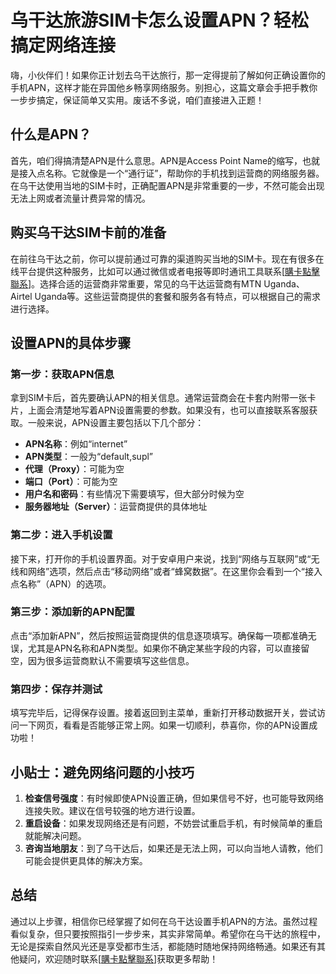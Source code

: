 # 乌干达旅游SIM卡怎么设置APN？轻松搞定网络连接

嗨，小伙伴们！如果你正计划去乌干达旅行，那一定得提前了解如何正确设置你的手机APN，这样才能在异国他乡畅享网络服务。别担心，这篇文章会手把手教你一步步搞定，保证简单又实用。废话不多说，咱们直接进入正题！

## 什么是APN？

首先，咱们得搞清楚APN是什么意思。APN是Access Point Name的缩写，也就是接入点名称。它就像是一个“通行证”，帮助你的手机找到运营商的网络服务器。在乌干达使用当地的SIM卡时，正确配置APN是非常重要的一步，不然可能会出现无法上网或者流量计费异常的情况。

## 购买乌干达SIM卡前的准备

在前往乌干达之前，你可以提前通过可靠的渠道购买当地的SIM卡。现在有很多在线平台提供这种服务，比如可以通过微信或者电报等即时通讯工具联系[[購卡點擊聯系](https://t.me/s/esim1088)]。选择合适的运营商非常重要，常见的乌干达运营商有MTN Uganda、Airtel Uganda等。这些运营商提供的套餐和服务各有特点，可以根据自己的需求进行选择。

## 设置APN的具体步骤

### 第一步：获取APN信息

拿到SIM卡后，首先要确认APN的相关信息。通常运营商会在卡套内附带一张卡片，上面会清楚地写着APN设置需要的参数。如果没有，也可以直接联系客服获取。一般来说，APN设置主要包括以下几个部分：

- **APN名称**：例如“internet”
- **APN类型**：一般为“default,supl”
- **代理（Proxy）**：可能为空
- **端口（Port）**：可能为空
- **用户名和密码**：有些情况下需要填写，但大部分时候为空
- **服务器地址（Server）**：运营商提供的具体地址

### 第二步：进入手机设置

接下来，打开你的手机设置界面。对于安卓用户来说，找到“网络与互联网”或“无线和网络”选项，然后点击“移动网络”或者“蜂窝数据”。在这里你会看到一个“接入点名称”（APN）的选项。

### 第三步：添加新的APN配置

点击“添加新APN”，然后按照运营商提供的信息逐项填写。确保每一项都准确无误，尤其是APN名称和APN类型。如果你不确定某些字段的内容，可以直接留空，因为很多运营商默认不需要填写这些信息。

### 第四步：保存并测试

填写完毕后，记得保存设置。接着返回到主菜单，重新打开移动数据开关，尝试访问一下网页，看看是否能够正常上网。如果一切顺利，恭喜你，你的APN设置成功啦！

## 小贴士：避免网络问题的小技巧

1. **检查信号强度**：有时候即使APN设置正确，但如果信号不好，也可能导致网络连接失败。建议在信号较强的地方进行设置。
2. **重启设备**：如果发现网络还是有问题，不妨尝试重启手机，有时候简单的重启就能解决问题。
3. **咨询当地朋友**：到了乌干达后，如果还是无法上网，可以向当地人请教，他们可能会提供更具体的解决方案。

## 总结

通过以上步骤，相信你已经掌握了如何在乌干达设置手机APN的方法。虽然过程看似复杂，但只要按照指引一步步来，其实非常简单。希望你在乌干达的旅程中，无论是探索自然风光还是享受都市生活，都能随时随地保持网络畅通。如果还有其他疑问，欢迎随时联系[[購卡點擊聯系](https://t.me/s/esim1088)]获取更多帮助！